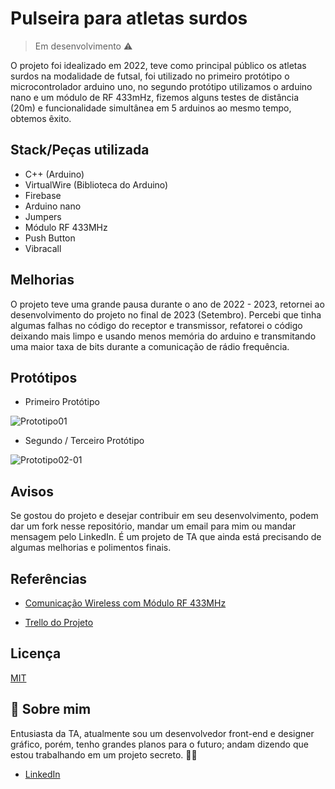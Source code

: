 
# Pulseira para atletas surdos
> Em desenvolvimento ⚠️


O projeto foi idealizado em 2022, teve como principal público os atletas surdos na modalidade de futsal, foi utilizado no primeiro protótipo o microcontrolador arduino uno, no segundo protótipo utilizamos o arduino nano e um módulo de RF 433mHz, fizemos alguns testes de distância (20m) e funcionalidade simultânea em 5 arduinos ao mesmo tempo, obtemos êxito.



## Stack/Peças utilizada

- C++ (Arduino)
- VirtualWire (Biblioteca do Arduino)
- Firebase
- Arduino nano
- Jumpers
- Módulo RF 433MHz
- Push Button
- Vibracall



## Melhorias

O projeto teve uma grande pausa durante o ano de 2022 - 2023, retornei ao desenvolvimento do projeto no final de 2023 (Setembro).
Percebi que tinha algumas falhas no código do receptor e transmissor, refatorei o código deixando mais limpo e usando menos memória do arduino e transmitando uma maior taxa de bits durante a comunicação de rádio frequência. 


## Protótipos

- Primeiro Protótipo
  
![Prototipo01](https://github.com/J3ipy/Projeto-IOT-Arduino/assets/97753966/a8d6a5cf-8cc1-4f53-9a4b-074762f055f0)


- Segundo / Terceiro Protótipo

![Prototipo02-01](https://github.com/J3ipy/Projeto-IOT-Arduino/assets/97753966/07a15a51-2140-48fd-8f02-0fb278759301)
 


## Avisos
Se gostou do projeto e desejar contribuir em seu desenvolvimento, podem dar um fork nesse repositório, mandar um email para mim ou mandar mensagem pelo LinkedIn.
É um projeto de TA que ainda está precisando de algumas melhorias e polimentos finais. 


## Referências

 - [Comunicação Wireless com Módulo RF 433MHz](https://www.makerhero.com/blog/modulo-rf-transmissor-receptor-433mhz-arduino/)

 - [Trello do Projeto](https://trello.com/invite/b/ARXUCccQ/2df3a84992dcc0f9c094257976520f94/planejamento)


## Licença

[MIT](https://choosealicense.com/licenses/mit/)


## 🚀 Sobre mim
Entusiasta da TA, atualmente sou um desenvolvedor front-end e designer gráfico, porém, tenho grandes planos para o futuro; andam dizendo que estou trabalhando em um projeto secreto. 🕵🏻

- [LinkedIn](https://www.linkedin.com/in/j3ipy/)


